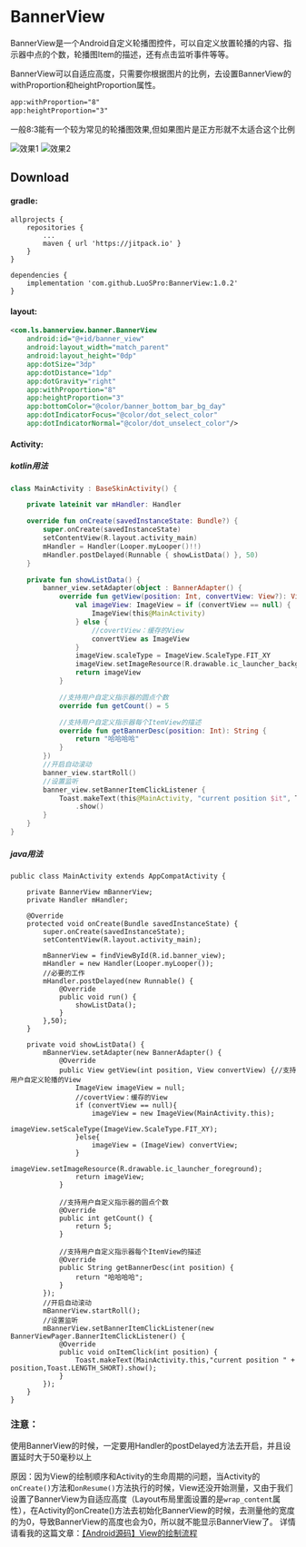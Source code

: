 # BannerView

BannerView是一个Android自定义轮播图控件，可以自定义放置轮播的内容、指示器中点的个数，轮播图Item的描述，还有点击监听事件等等。

BannerView可以自适应高度，只需要你根据图片的比例，去设置BannerView的withProportion和heightProportion属性。

```xml
app:withProportion="8"
app:heightProportion="3"
```

一般8:3能有一个较为常见的轮播图效果,但如果图片是正方形就不太适合这个比例

![效果1](https://user-images.githubusercontent.com/52788705/98061473-e74d8400-1e86-11eb-96f1-04099edb6970.gif)
![效果2](https://user-images.githubusercontent.com/52788705/98061451-def54900-1e86-11eb-8d9f-f19b61abd745.gif)

## Download

#### gradle:

```
allprojects {
	repositories {
		...
		maven { url 'https://jitpack.io' }
	}
}
```

```
dependencies {
	implementation 'com.github.LuoSPro:BannerView:1.0.2'
}
```

#### layout:

```xml
<com.ls.bannerview.banner.BannerView
    android:id="@+id/banner_view"
    android:layout_width="match_parent"
    android:layout_height="0dp"
    app:dotSize="3dp"
    app:dotDistance="1dp"
    app:dotGravity="right"
    app:withProportion="8"
    app:heightProportion="3"
    app:bottomColor="@color/banner_bottom_bar_bg_day"
    app:dotIndicatorFocus="@color/dot_select_color"
    app:dotIndicatorNormal="@color/dot_unselect_color"/>
```

#### Activity:
##### kotlin用法

```kotlin
class MainActivity : BaseSkinActivity() {

    private lateinit var mHandler: Handler

    override fun onCreate(savedInstanceState: Bundle?) {
        super.onCreate(savedInstanceState)
        setContentView(R.layout.activity_main)
        mHandler = Handler(Looper.myLooper()!!)
        mHandler.postDelayed(Runnable { showListData() }, 50)
    }

    private fun showListData() {
        banner_view.setAdapter(object : BannerAdapter() {
            override fun getView(position: Int, convertView: View?): View {//支持用户自定义轮播的View
                val imageView: ImageView = if (convertView == null) {
                    ImageView(this@MainActivity)
                } else {
                    //covertView：缓存的View
                    convertView as ImageView
                }
                imageView.scaleType = ImageView.ScaleType.FIT_XY
                imageView.setImageResource(R.drawable.ic_launcher_background)
                return imageView
            }

            //支持用户自定义指示器的圆点个数
            override fun getCount() = 5

            //支持用户自定义指示器每个ItemView的描述
            override fun getBannerDesc(position: Int): String {
                return "哈哈哈哈"
            }
        })
        //开启自动滚动
        banner_view.startRoll()
        //设置监听
        banner_view.setBannerItemClickListener {
            Toast.makeText(this@MainActivity, "current position $it", Toast.LENGTH_SHORT)
                .show()
        }
    }
}

```

##### java用法

```
public class MainActivity extends AppCompatActivity {

    private BannerView mBannerView;
    private Handler mHandler;

    @Override
    protected void onCreate(Bundle savedInstanceState) {
        super.onCreate(savedInstanceState);
        setContentView(R.layout.activity_main);

        mBannerView = findViewById(R.id.banner_view);
        mHandler = new Handler(Looper.myLooper());
        //必要的工作
        mHandler.postDelayed(new Runnable() {
            @Override
            public void run() {
                showListData();
            }
        },50);
    }

    private void showListData() {
        mBannerView.setAdapter(new BannerAdapter() {
            @Override
            public View getView(int position, View convertView) {//支持用户自定义轮播的View
                ImageView imageView = null;
                //covertView：缓存的View
                if (convertView == null){
                    imageView = new ImageView(MainActivity.this);
                    imageView.setScaleType(ImageView.ScaleType.FIT_XY);
                }else{
                    imageView = (ImageView) convertView;
                }
                imageView.setImageResource(R.drawable.ic_launcher_foreground);
                return imageView;
            }

            //支持用户自定义指示器的圆点个数
            @Override
            public int getCount() {
                return 5;
            }

            //支持用户自定义指示器每个ItemView的描述
            @Override
            public String getBannerDesc(int position) {
                return "哈哈哈哈";
            }
        });
        //开启自动滚动
        mBannerView.startRoll();
        //设置监听
        mBannerView.setBannerItemClickListener(new BannerViewPager.BannerItemClickListener() {
            @Override
            public void onItemClick(int position) {
                Toast.makeText(MainActivity.this,"current position " + position,Toast.LENGTH_SHORT).show();
            }
        });
    }
}

```
### 注意：
使用BannerView的时候，一定要用Handler的postDelayed方法去开启，并且设置延时大于50毫秒以上

原因：因为View的绘制顺序和Activity的生命周期的问题，当Activity的`onCreate()`方法和`onResume()`方法执行的时候，View还没开始测量，又由于我们设置了BannerView为自适应高度（Layout布局里面设置的是`wrap_content`属性），在Activity的onCreate()方法去初始化BannerView的时候，去测量他的宽度的为0，导致BannerView的高度也会为0，所以就不能显示BannerView了。
详情请看我的这篇文章：[【Android源码】View的绘制流程](https://www.jianshu.com/p/1feb9ca20667)
